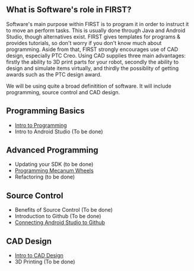 ## What is Software's role in FIRST?
Software's main purpose within FIRST is to program it in order to instruct it to move an perform tasks. This is usually done through Java and Android Studio, though alternatives exist. FIRST gives templates for programs & provides tutorials, so don't worry if you don't know much about programming. Aside from that, FIRST strongly encourages use of CAD design, especially PTC Creo. Using CAD supplies three main advantages: firstly the ability to 3D print parts for your robot, secondly the ability to design and simulate items virtually, and thirdly the possiblity of getting awards such as the PTC design award.

We will be using quite a broad definitition of software. It will include programming, source control and CAD design.

## Programming Basics
- [Intro to Programming](https://ftccats.github.io/ProgrammingBasics)
- Intro to Android Studio (To be done)
## Advanced Programming
- Updating your SDK (to be done)
- [Programming Mecanum Wheels](https://ftccats.github.io/ProgrammingMecanumWheels)
- Refactoring (to be done)
## Source Control
- Benefits of Source Control (To be done)
- Introduction to Github (To be done)
- [Connecting Android Studio to Github](https://ftccats.github.io/SourceControlAndroidStudio)
## CAD Design
- [Intro to CAD Design](https://ftccats.github.io/CADwithPTC)
- 3D Printing (To be done)

